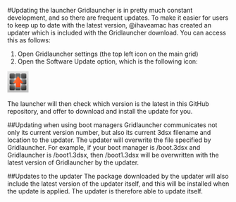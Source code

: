 #Updating the launcher
Gridlauncher is in pretty much constant development, and so there are frequent updates. To make it easier for users to keep up to date with the latest version, @ihaveamac has created an updater which is included with the Gridlauncher download. You can access this as follows:

1. Open Gridlauncher settings (the top left icon on the main grid)
2. Open the Software Update option, which is the following icon:

![Settings icon](images/settingsicon.png)<br>

The launcher will then check which version is the latest in this GitHub repository, and offer to download and install the update for you.

##Updating when using boot managers
Gridlauncher communicates not only its current version number, but also its current 3dsx filename and location to the updater. The updater will overwrite the file specified by Gridlauncher. For example, if your boot manager is /boot.3dsx and Gridlauncher is /boot1.3dsx, then /boot1.3dsx will be overwritten with the latest version of Gridlauncher by the updater.

##Updates to the updater
The package downloaded by the updater will also include the latest version of the updater itself, and this will be installed when the update is applied. The updater is therefore able to update itself.
